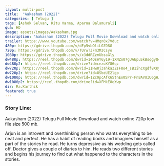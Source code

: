 ```yaml
---
layout: multi-post
title:  "Aakasham (2022)"
categories: [ Telugu ]
tags: [Ashok Selvan, Ritu Varma, Aparna Balamurali]
qua: HD
image: assets/images/Aakasham.jpg
description: "Aakasham (2022) Telugu Full Movie Download and watch online 720p low file size 500 mb."
trailer: https://www.youtube.com/watch?v=HMqn0x7Vduc
480p: https://gdrive.thopdb.com/v/dFp5vbOliLGZO8G
720p: https://gdrive.thopdb.com/v/TUrwTJFm3MzCsyo
1080p: https://gdrive.thopdb.com/v/x3ddRZzmUbsaGly
dw480p: https://reel.thopdb.com/dw?id=14QsAYGy19-1XNZo07gUAEpuSkBsqgyQ4
dw480p2: https://reel.thopdb.com/drive?id=cezoXY86qz
dw720p: https://reel.thopdb.com/dw?id=1IHw0j3ahka3ZsF8o4_sB1ihcXgdf8XKy
dw720p2: https://reel.thopdb.com/drive?id=8SbeUE2lgp
dw1080p: https://reel.thopdb.com/dw?id=1Zc9pcAfK65tnEo05Pr-FnBAVUIU6gHJh
dw1080p2: https://reel.thopdb.com/drive?id=XFMkE8eXwp
dir: Ra.Karthik
featured: true
---
```


### Story Line:
Aakasham (2022) Telugu Full Movie Download and watch online 720p low file size 500 mb.

Arjun is an introvert and overthinking person who wants everything to be neat and perfect. He has a habit of reading books and imagines himself as a part of the stories he read. He turns depressive as his wedding gets called off. Doctor gives a couple of diaries to him. He reads two different stories and begins his journey to find out what happened to the characters in the stories.



